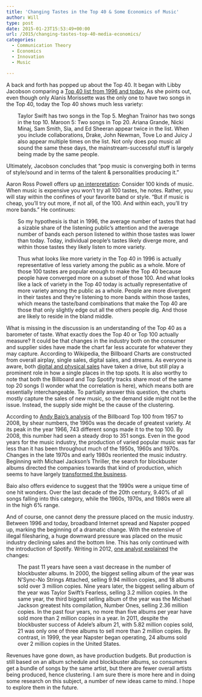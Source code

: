 ```yaml
---
title: 'Changing Tastes in the Top 40 & Some Economics of Music'
author: Will
type: post
date: 2015-01-23T15:53:49+00:00
url: /2015/changing-tastes-top-40-media-economics/
categories:
  - Communication Theory
  - Economics
  - Innovation
  - Music

---
```

A back and forth has popped up about the Top 40. It began with Libby Jacobson comparing a [Top 40 list from 1996 and today.][1] As she points out, even though only Alanis Morissette was the only one to have two songs in the Top 40, today the Top 40 shows much less variety:

<p style="padding-left: 30px;">
  Taylor Swift has two songs in the Top 5. Meghan Trainor has two songs in the top 10. Maroon 5: Two songs in Top 20. Ariana Grande, Nicki Minaj, Sam Smith, Sia, and Ed Sheeran appear twice in the list. When you include collaborations, Drake, John Newman, Tove Lo and Juicy J also appear multiple times on the list. Not only does pop music all sound the same these days, the mainstream-successful stuff is largely being made by the same people.
</p>

Ultimately, Jacobson concludes that “pop music is converging both in terms of style/sound and in terms of the talent & personalities producing it.”

Aaron Ross Powell offers up [an interpretation][2]: Consider 100 kinds of music. When music is expensive you won&#8217;t try all 100 tastes, he notes. Rather, you will stay within the confines of your favorite band or style. &#8220;But if music is cheap, you’ll try out more, if not all, of the 100. And within each, you’ll try more bands.&#8221; He continues:

<p style="padding-left: 30px;">
  So my hypothesis is that in 1996, the average number of tastes that had a sizable share of the listening public’s attention and the average number of bands each person listened to within those tastes was lower than today. Today, individual people’s tastes likely diverge more, and within those tastes they likely listen to more variety.
</p>

<p style="padding-left: 30px;">
  Thus what looks like more variety in the Top 40 in 1996 is actually representative of less variety among the public as a whole. More of those 100 tastes are popular enough to make the Top 40 because people have converged more on a subset of those 100. And what looks like a lack of variety in the Top 40 today is actually representative of more variety among the public as a whole. People are more divergent in their tastes and they’re listening to more bands within those tastes, which means the taste/band combinations that make the Top 40 are those that only slightly edge out all the others people dig. And those are likely to reside in the bland middle.
</p>

What is missing in the discussion is an understanding of the Top 40 as a barometer of taste. What exactly does the Top 40 or Top 100 actually measure? It could be that changes in the industry both on the consumer and supplier sides have made the chart far less accurate for whatever they may capture. According to Wikipedia, the Billboard Charts are constructed from overall airplay, single sales, digital sales, and streams. As everyone is aware, both [digital and physical sales][3] have taken a drive, but still play a prominent role in how a single places in the top spots. It is also worthy to note that both the Billboard and Top Spotify tracks share most of the same top 20 songs (I wonder what the correlation is here), which means both are essentially interchangeable. To partially answer this question, the charts mostly capture the sales of new music, so the demand side might not be the issue. Instead, the supply side might be the cause of the clustering.

According to [Andy Baio&#8217;s analysis][4] of the Billboard Top 100 from 1957 to 2008, by shear numbers, the 1960s was the decade of greatest variety. At its peak in the year 1966, 743 different songs made it to the top 100. By 2008, this number had seen a steady drop to 351 songs. Even in the good years for the music industry, the production of varied popular music was far less than it has been throughout much of the 1950s, 1960s and 1970s. Changes in the late 1970s and early 1980s reoriented the music industry. Beginning with Michael Jackson&#8217;s Thriller, the search for blockbuster albums directed the companies towards that kind of production, which seems to have largely [transformed the business][5].

Baio also offers evidence to suggest that the 1990s were a unique time of one hit wonders. Over the last decade of the 20th century, 9.40% of all songs falling into this category, while the 1960s, 1970s, and 1980s were all in the high 6% range.

And of course, one cannot deny the pressure placed on the music industry. Between 1996 and today, broadband Internet spread and Napster popped up, marking the beginning of a dramatic change. With the extensive of illegal filesharing, a huge downward pressure was placed on the music industry declining sales and the bottom line. This has only continued with the introduction of Spotify. Writing in 2012, [one analyst explained][6] the changes:

<p style="padding-left: 30px;">
  The past 11 years have seen a vast decrease in the number of blockbuster albums. In 2000, the biggest selling album of the year was N’Sync-No Strings Attached, selling 9.94 million copies, and 18 albums sold over 3 million copies. Nine years later, the biggest selling album of the year was Taylor Swift’s Fearless, selling 3.2 million copies. In the same year, the third biggest selling album of the year was the Michael Jackson greatest hits compilation, Number Ones, selling 2.36 million copies. In the past four years, no more than five albums per year have sold more than 2 million copies in a year. In 2011, despite the blockbuster success of Adele’s album 21, with 5.82 million copies sold, 21 was only one of three albums to sell more than 2 million copies. By contrast, in 1999, the year Napster began operating, 24 albums sold over 2 million copies in the United States.
</p>

Revenues have gone down, as have production budgets. But production is still based on an album schedule and blockbuster albums, so consumers get a bundle of songs by the same artist, but there are fewer overall artists being produced, hence clustering. I am sure there is more here and in doing some research on this subject, a number of new ideas came to mind. I hope to explore them in the future.

 [1]: http://libbyjacobson.com/post/108833340020/what-the-heck-happened-to-pop-music
 [2]: http://aaronrosspowell.com/2015/01/22/top-40-music-kids-these-days-and-the-bland-middle/
 [3]: http://www.forbes.com/sites/hughmcintyre/2014/10/16/not-one-artists-album-has-gone-platinum-in-2014/2/
 [4]: http://waxy.org/2008/05/the_whitburn_project/
 [5]: https://books.google.com/books?id=W9Gs9r3FPPgC&pg=PT72&lpg=PT72&dq=blockbuster+albums+music+industry&source=bl&ots=GxyvDJoFhO&sig=zOGv4KNgYhyvs1g2tiIuTaFsnDc&hl=en&sa=X&ei=iWrCVNmSDMmngwSRqYK4DQ&ved=0CE0Q6AEwBw#v=onepage&q=blockbuster%20albums%20music%20industry&f=false
 [6]: http://www.forbes.com/sites/richardbusch/2012/03/27/major-record-labels-as-dinosaurs/